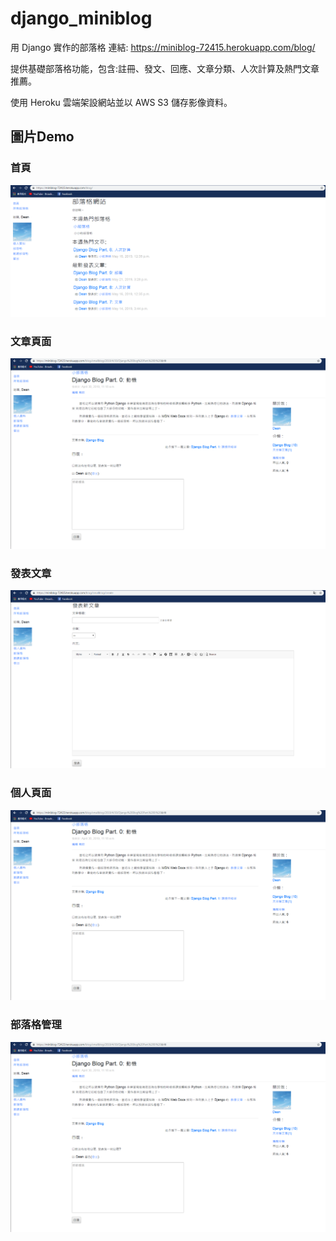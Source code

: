django_miniblog
====
用 Django 實作的部落格
連結:
https://miniblog-72415.herokuapp.com/blog/

提供基礎部落格功能，包含:註冊、發文、回應、文章分類、人次計算及熱門文章推薦。

使用 Heroku 雲端架設網站並以 AWS S3 儲存影像資料。

圖片Demo
----
### 首頁
![index](https://github.com/dkdkwizard/django_miniblog/blob/master/demo_pics/1.png)

### 文章頁面
![article page](https://github.com/dkdkwizard/django_miniblog/blob/master/demo_pics/2.png)

### 發表文章
![post page](https://github.com/dkdkwizard/django_miniblog/blob/master/demo_pics/3.png)

### 個人頁面
![user page](https://github.com/dkdkwizard/django_miniblog/blob/master/demo_pics/2.png)

### 部落格管理
![manage page](https://github.com/dkdkwizard/django_miniblog/blob/master/demo_pics/2.png)
